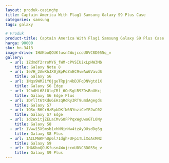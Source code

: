 ```yaml
---
layout: produk-casinghp
title: Captain America With Flag1 Samsung Galaxy S9 Plus Case
categories: samsung
tags: galaxy

# Produk
product-title: Captain America With Flag1 Samsung Galaxy S9 Plus Case
harga: 90000
sku: hn-3413
image-drive: 1HAKboQOUKfusn4WujccoU0VC8D055q_v
gallery:
  - url: 1Zdmdf2rroMY6_fWM-cPVSIUixLpHW3Mb
    title: Galaxy Note 8
  - url: 1eVH_2AwXhJX0jBpPdZnEC9vwAu6VavdS
    title: Galaxy S6
  - url: 1Nqs9WM2iYOjgeTRpjn4bDJFqDNVgtd1X
    title: Galaxy S6 Edge
  - url: 1ChdHL68f0lqCRf_6OdSgLR9ZDsBnUHxj
    title: Galaxy S6 Edge Plus
  - url: 1DYllt6tKduGEHzqRdRy3RT9umdAgegds
    title: Galaxy S7
  - url: 1QSn-B6CrHzRpbDKfN6NYnziCeYFJwC02
    title: Galaxy S7 Edge
  - url: 1d2WxitjZELaCMvGOFPPqxWgUwoGTL0Ny
    title: Galaxy S8
  - url: 1Vww15XSmsb1xhNNinNw4tzAyOUsdDg6g
    title: Galaxy S8 Plus
  - url: 1AILMWKPhUp6l71dghFUFp1TLiXoAsMNz
    title: Galaxy S9
  - url: 1HAKboQOUKfusn4WujccoU0VC8D055q_v
    title: Galaxy S9 Plus
---
```

